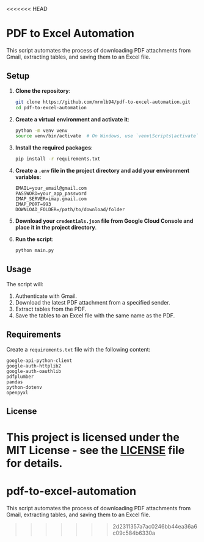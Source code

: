 <<<<<<< HEAD

# PDF to Excel Automation

This script automates the process of downloading PDF attachments from Gmail, extracting tables, and saving them to an Excel file.

## Setup

1. **Clone the repository**:
   ```bash
   git clone https://github.com/mrmlb94/pdf-to-excel-automation.git
   cd pdf-to-excel-automation
   ```

2. **Create a virtual environment and activate it**:
   ```bash
   python -m venv venv
   source venv/bin/activate  # On Windows, use `venv\Scripts\activate`
   ```

3. **Install the required packages**:
   ```bash
   pip install -r requirements.txt
   ```

4. **Create a `.env` file in the project directory and add your environment variables**:
   ```dotenv
   EMAIL=your_email@gmail.com
   PASSWORD=your_app_password
   IMAP_SERVER=imap.gmail.com
   IMAP_PORT=993
   DOWNLOAD_FOLDER=/path/to/download/folder
   ```

5. **Download your `credentials.json` file from Google Cloud Console and place it in the project directory**.

6. **Run the script**:
   ```bash
   python main.py
   ```

## Usage

The script will:
1. Authenticate with Gmail.
2. Download the latest PDF attachment from a specified sender.
3. Extract tables from the PDF.
4. Save the tables to an Excel file with the same name as the PDF.

## Requirements

Create a `requirements.txt` file with the following content:
```
google-api-python-client
google-auth-httplib2
google-auth-oauthlib
pdfplumber
pandas
python-dotenv
openpyxl
```

## License

This project is licensed under the MIT License - see the [LICENSE](LICENSE) file for details.
=======
# pdf-to-excel-automation
This script automates the process of downloading PDF attachments from Gmail, extracting tables, and saving them to an Excel file.
>>>>>>> 2d2311357a7ac0246bb44ea36a6c09c584b6330a
